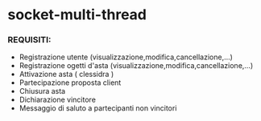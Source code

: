 # socket-multi-thread

### REQUISITI:
- Registrazione utente (visualizzazione,modifica,cancellazione,...) 
- Registrazione ogetti d'asta (visualizzazione,modifica,cancellazione,...) 
- Attivazione asta ( clessidra ) 
- Partecipazione proposta client 
- Chiusura asta 
- Dichiarazione vincitore 
- Messaggio di saluto a partecipanti non vincitori 
